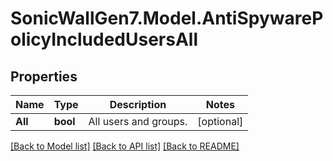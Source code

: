 # SonicWallGen7.Model.AntiSpywarePolicyIncludedUsersAll

## Properties

Name | Type | Description | Notes
------------ | ------------- | ------------- | -------------
**All** | **bool** | All users and groups. | [optional] 

[[Back to Model list]](../README.md#documentation-for-models) [[Back to API list]](../README.md#documentation-for-api-endpoints) [[Back to README]](../README.md)

